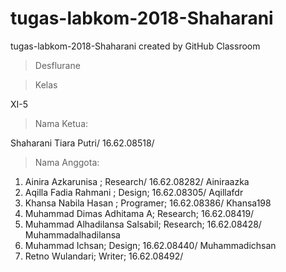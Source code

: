 # tugas-labkom-2018-Shaharani
tugas-labkom-2018-Shaharani created by GitHub Classroom
> Desflurane

> Kelas 

XI-5

> Nama Ketua: 

Shaharani Tiara Putri/ 16.62.08518/ 

> Nama Anggota:
1. Ainira Azkarunisa ; Research/ 16.62.08282/ Ainiraazka
2. Aqilla Fadia Rahmani ; Design; 16.62.08305/ Aqillafdr
3. Khansa Nabila Hasan ; Programer; 16.62.08386/ Khansa198
4. Muhammad Dimas Adhitama A; Research; 16.62.08419/ 
5. Muhammad Alhadilansa Salsabil; Research; 16.62.08428/ Muhammadalhadilansa
6. Muhammad Ichsan; Design; 16.62.08440/ Muhammadichsan
7. Retno Wulandari; Writer; 16.62.08492/ 


